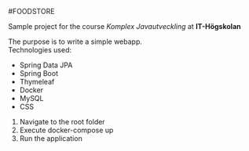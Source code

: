 #FOODSTORE

Sample project for the course *Komplex Javautveckling* at **IT-Högskolan**  
  
The purpose is to write a simple webapp.  
Technologies used:  
- Spring Data JPA  
- Spring Boot  
- Thymeleaf  
- Docker  
- MySQL  
- CSS  
  
1. Navigate to the root folder
2. Execute docker-compose up
3. Run the application 


